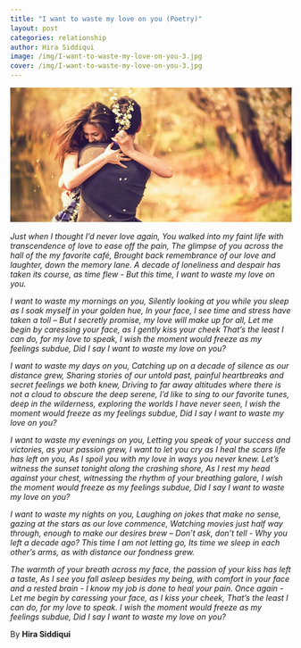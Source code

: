 ```yaml
---
title: "I want to waste my love on you (Poetry)"
layout: post
categories: relationship
author: Hira Siddiqui
image: /img/I-want-to-waste-my-love-on-you-3.jpg
cover: /img/I-want-to-waste-my-love-on-you-3.jpg
---
```


![Existential - I want to waste my love on you (Poetry)](/img/I-want-to-waste-my-love-on-you-2.jpg)



*Just when I thought I’d never love again, 
You walked into my faint life with transcendence of love to ease off the pain, 
The glimpse of you across the hall of the my favorite café, 
Brought back remembrance of our love and laughter, down the memory lane.
A decade of loneliness and despair has taken its course, as time flew - 
But this time, I want to waste my love on you.*


*I want to waste my mornings on you,
Silently looking at you while you sleep as I soak myself in your golden hue,
In your face, I see time and stress have taken a toll – But I secretly promise, my love will make up for all,
Let me begin by caressing your face, as I gently kiss your cheek 
That’s the least I can do, for my love to speak,
I wish the moment would freeze as my feelings subdue,
Did I say I want to waste my love on you?*


*I want to waste my days on you,
Catching up on a decade of silence as our distance grew,
Sharing stories of our untold past, painful heartbreaks and secret feelings we both knew,
Driving to far away altitudes where there is not a cloud to obscure the deep serene,
I’d like to sing to our favorite tunes, deep in the wilderness, exploring the worlds I have never seen,
I wish the moment would freeze as my feelings subdue,
Did I say I want to waste my love on you?*


*I want to waste my evenings on you,
Letting you speak of your success and victories, as your passion grew,
I want to let you cry as I heal the scars life has left on you,
As I spoil you with my love in ways you never knew.
Let’s witness the sunset tonight along the crashing shore,
As I rest my head against your chest, witnessing the rhythm of your breathing galore,
I wish the moment would freeze as my feelings subdue,
Did I say I want to waste my love on you?*


*I want to waste my nights on you,
Laughing on jokes that make no sense, gazing at the stars as our love commence,
Watching movies just half way through, enough to make our desires brew –
Don’t ask, don’t tell - Why you left a decade ago? This time I am not letting go,
Its time we sleep in each other’s arms, as with distance our fondness grew.*

*The warmth of your breath across my face, the passion of your kiss has left a taste, 
As I see you fall asleep besides my being, with comfort in your face and a rested brain - I know my job is done to heal your pain.
Once again - Let me begin by caressing your face, as I kiss your cheek, 
That’s the least I can do, for my love to speak.
I wish the moment would freeze as my feelings subdue,
Did I say I want to waste my love on you?*

By **Hira Siddiqui**

